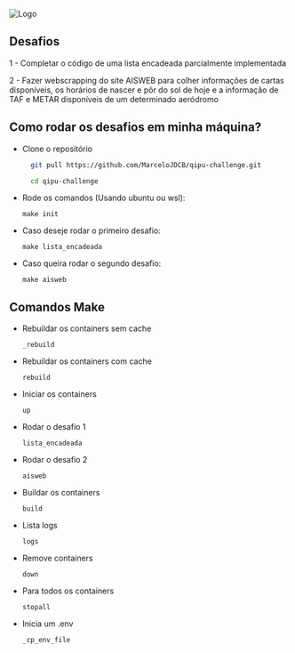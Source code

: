 
![Logo](https://i.imgur.com/CvGN2TF.png)



## Desafios

1 - Completar o código de uma lista encadeada parcialmente implementada

2 - Fazer webscrapping do site AISWEB para colher informações de cartas disponíveis, os horários de nascer e pôr do sol de hoje e a informação de TAF e METAR disponíveis de um determinado aeródromo
## Como rodar os desafios em minha máquina?


- Clone o repositório
    ```bash
      git pull https://github.com/MarceloJDCB/qipu-challenge.git
    
      cd qipu-challenge
    ```

- Rode os comandos (Usando ubuntu ou wsl):
    ```
    make init
    ```
- Caso deseje rodar o primeiro desafio:
    ```
    make lista_encadeada
    ```
- Caso queira rodar o segundo desafio:
    ```
    make aisweb
    ```
## Comandos Make

- Rebuildar os containers sem cache
    ```
    _rebuild
    ```

- Rebuildar os containers com cache
    ```
    rebuild
    ```

- Iniciar os containers
    ```
    up
    ```

- Rodar o desafio 1
    ```
    lista_encadeada
    ```

- Rodar o desafio 2
    ```
    aisweb
    ```

- Buildar os containers
    ```
    build
    ```

- Lista logs
    ```
    logs
    ```

- Remove containers
    ```
    down
    ```

- Para todos os containers
    ```
    stopall
    ```

- Inicia um .env
    ```
    _cp_env_file
    ```